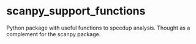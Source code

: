 # scanpy_support_functions
Python package with useful functions to speedup analysis. Thought as a complement for the scanpy package.
